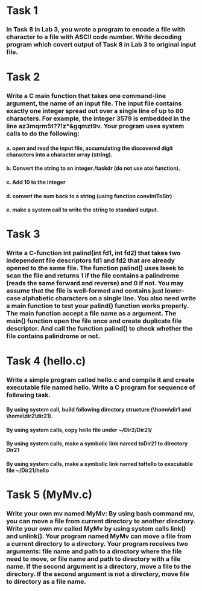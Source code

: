 # Task 1
### In Task 8 in Lab 3, you wrote a program to encode a file with character to a file with ASCII code number. Write decoding program which covert output of Task 8 in Lab 3 to original input file.
# Task 2
### Write a C main function that takes one command-line argument, the name of an input file. The input file contains exactly one integer spread out over a single line of up to 80 characters. For example, the integer 3579 is embedded in the line az3mqrm5t?7!z*&gqmzt9v. Your program uses system calls to do the following:
#### a. open and read the input file, accumulating the discovered digit characters into a character array (string).
#### b. Convert the string to an integer./taskdr (do not use atoi function).
#### c. Add 10 to the integer
#### d. convert the sum back to a string (using function convIntToStr)
#### e. make a system call to write the string to standard output.
# Task 3
### Write a C-function int palind(int fd1, int fd2) that takes two independent file descriptors fd1 and fd2 that are already opened to the same file. The function palind() uses lseek to scan the file and returns 1 if the file contains a palindrome (reads the same forward and reverse) and 0 if not. You may assume that the file is well-formed and contains just lower-case alphabetic characters on a single line. You also need write a main function to test your palind() function works properly. The main function accept a file name as a argument. The main() function open the file once and create duplicate file descriptor. And call the function palind() to check whether the file contains palindrome or not.
# Task 4 (hello.c)
### Write a simple program called hello.c and compile it and create executable file named hello. Write a C program for sequence of following task.
#### By using system call, build following directory structure (\home\dir1 and \home\dir2\dir21).
#### By using system calls, copy hello file under ~/Dir2/Dir21/
#### By using system calls, make a symbolic link named toDir21 to directory Dir21
#### By using system calls, make a symbolic link named toHello to executable file ~/Dir21/hello
# Task 5 (MyMv.c)
### Write your own mv named MyMv: By using bash command mv, you can move a file from current directory to another directory. Write your own mv called MyMv by using system calls link() and unlink(). Your program named MyMv can move a file from a current directory to a directory. Your program receives two arguments: file name and path to a directory where the file need to move, or file name and path to directory with a file name. If the second argument is a directory, move a file to the directory. If the second argument is not a directory, move file to directory as a file name.
